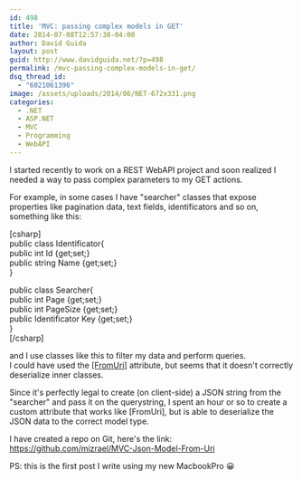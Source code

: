 ```yaml
---
id: 498
title: 'MVC: passing complex models in GET'
date: 2014-07-08T12:57:38-04:00
author: David Guida
layout: post
guid: http://www.davidguida.net/?p=498
permalink: /mvc-passing-complex-models-in-get/
dsq_thread_id:
  - "6021061396"
image: /assets/uploads/2014/06/NET-672x331.png
categories:
  - .NET
  - ASP.NET
  - MVC
  - Programming
  - WebAPI
---
```

I started recently to work on a REST WebAPI project and soon realized I needed a way to pass complex parameters to my GET actions.

For example, in some cases I have "searcher" classes that expose properties like pagination data, text fields, identificators and so on, something like this:

[csharp]  
public class Identificator{  
public int Id {get;set;}  
public string Name {get;set;}  
}

public class Searcher{  
public int Page {get;set;}  
public int PageSize {get;set;}  
public Identificator Key {get;set;}  
}  
[/csharp]

and I use classes like this to filter my data and perform queries.  
I could have used the <a title="FromUriAttribute" href="http://msdn.microsoft.com/en-us/library/system.web.http.fromuriattribute(v=vs.118).aspx" target="_blank">[FromUri]</a> attribute, but seems that it doesn't correctly deserialize inner classes.

Since it's perfectly legal to create (on client-side) a JSON string from the "searcher" and pass it on the querystring, I spent an hour or so to create a custom attribute that works like [FromUri], but is able to deserialize the JSON data to the correct model type.

I have created a repo on Git, here's the link: <a title="MVC-Json-Model-From-Uri" href="https://github.com/mizrael/MVC-Json-Model-From-Uri" target="_blank">https://github.com/mizrael/MVC-Json-Model-From-Uri</a>

PS: this is the first post I write using my new MacbookPro 😀

<div class="post-details-footer-widgets">
</div>